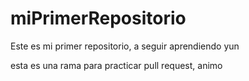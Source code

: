 # miPrimerRepositorio

Este es mi primer repositorio, a seguir aprendiendo yun

esta es una rama para practicar pull request, animo


